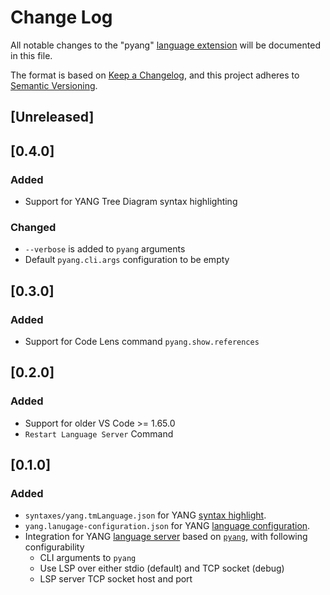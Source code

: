 # Change Log

All notable changes to the "pyang" [language extension][language-extensions]
will be documented in this file.

The format is based on [Keep a Changelog](https://keepachangelog.com/en/1.1.0/),
and this project adheres to [Semantic Versioning](https://semver.org/spec/v2.0.0.html).

## [Unreleased]

## [0.4.0]

### Added

- Support for YANG Tree Diagram syntax highlighting

### Changed

- `--verbose` is added to `pyang` arguments
- Default `pyang.cli.args` configuration to be empty

## [0.3.0]

### Added

- Support for Code Lens command `pyang.show.references`

## [0.2.0]

### Added

- Support for older VS Code >= 1.65.0
- `Restart Language Server` Command

## [0.1.0]

### Added

- `syntaxes/yang.tmLanguage.json` for YANG [syntax highlight][syntax-highlight].
- `yang.lanugage-configuration.json` for YANG [language configuration][language-configuration].
- Integration for YANG [language server][language-server-extension] based on
  [`pyang`][pyang], with following configurability
  - CLI arguments to `pyang`
  - Use LSP over either stdio (default) and TCP socket (debug)
  - LSP server TCP socket host and port

[language-extensions]: https://code.visualstudio.com/api/language-extensions/overview
[syntax-highlight]: https://code.visualstudio.com/api/language-extensions/syntax-highlight-guide
[language-configuration]: https://code.visualstudio.com/api/language-extensions/language-configuration-guide
[language-server-extension]: https://code.visualstudio.com/api/language-extensions/language-server-extension-guide

[pyang]: https://github.com/mbj4668/pyang

<!-- markdownlint-disable-file MD024 -->
